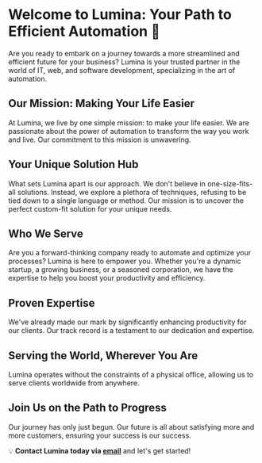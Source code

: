 # Welcome to Lumina: Your Path to Efficient Automation 🎯

Are you ready to embark on a journey towards a more streamlined and efficient future for your business? Lumina is your trusted partner in the world of IT, web, and software development, specializing in the art of automation.

## Our Mission: Making Your Life Easier

At Lumina, we live by one simple mission: to make your life easier. We are passionate about the power of automation to transform the way you work and live. Our commitment to this mission is unwavering.

## Your Unique Solution Hub

What sets Lumina apart is our approach. We don't believe in one-size-fits-all solutions. Instead, we explore a plethora of techniques, refusing to be tied down to a single language or method. Our mission is to uncover the perfect custom-fit solution for your unique needs.

## Who We Serve

Are you a forward-thinking company ready to automate and optimize your processes? Lumina is here to empower you. Whether you're a dynamic startup, a growing business, or a seasoned corporation, we have the expertise to help you boost your productivity and efficiency.

## Proven Expertise

We've already made our mark by significantly enhancing productivity for our clients. Our track record is a testament to our dedication and expertise.

## Serving the World, Wherever You Are

Lumina operates without the constraints of a physical office, allowing us to serve clients worldwide from anywhere. 

## Join Us on the Path to Progress

Our journey has only just begun. Our future is all about satisfying more and more customers, ensuring your success is our success. 

💡 **Contact Lumina today via [email](mailto:lumina@lucas-miserez.be)** and let's get started!
